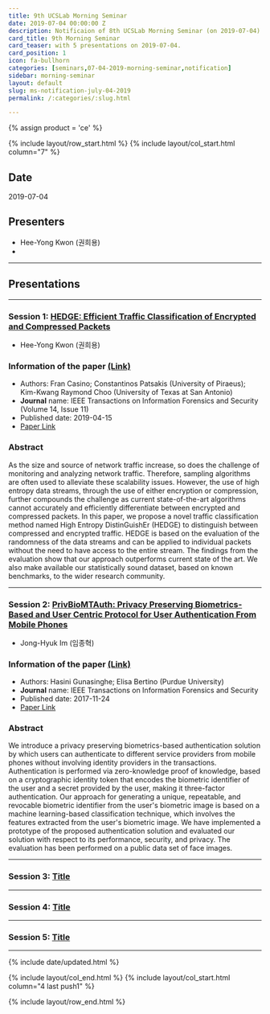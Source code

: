 ```yaml
---
title: 9th UCSLab Morning Seminar
date: 2019-07-04 00:00:00 Z
description: Notificaion of 8th UCSLab Morning Seminar (on 2019-07-04)
card_title: 9th Morning Seminar
card_teaser: with 5 presentations on 2019-07-04.
card_position: 1
icon: fa-bullhorn
categories: [seminars,07-04-2019-morning-seminar,notification]
sidebar: morning-seminar
layout: default
slug: ms-notification-july-04-2019
permalink: /:categories/:slug.html

---
```


{% assign product = 'ce' %}

{% include layout/row_start.html %}
{% include layout/col_start.html column="7" %}

## Date
2019-07-04

## Presenters
+ Hee-Yong Kwon (권희용)
+


---
## Presentations

---

### Session 1: [HEDGE: Efficient Traffic Classification of Encrypted and Compressed Packets](https://inhaucs.github.io/seminars/07-04-2019-morning-seminar/presentation/ms-presentation-hy-july-04-2019.html)

+ Hee-Yong Kwon (권희용)

### Information of the paper [(Link)](https://ieeexplore.ieee.org/document/8691576)
+ Authors: Fran Casino; Constantinos Patsakis (University of Piraeus); Kim-Kwang Raymond Choo (University of Texas at San Antonio)
+ **Journal** name: IEEE Transactions on Information Forensics and Security (Volume 14, Issue 11)
+ Published date: 2019-04-15
+ [Paper Link](https://ieeexplore.ieee.org/stamp/stamp.jsp?tp=&arnumber=8691576)


### Abstract
As the size and source of network traffic increase, so does the challenge of monitoring and analyzing network traffic. Therefore, sampling algorithms are often used to alleviate these scalability issues. However, the use of high entropy data streams, through the use of either encryption or compression, further compounds the challenge as current state-of-the-art algorithms cannot accurately and efficiently differentiate between encrypted and compressed packets. In this paper, we propose a novel traffic classification method named High Entropy DistinGuishEr (HEDGE) to distinguish between compressed and encrypted traffic. HEDGE is based on the evaluation of the randomness of the data streams and can be applied to individual packets without the need to have access to the entire stream. The findings from the evaluation show that our approach outperforms current state of the art. We also make available our statistically sound dataset, based on known benchmarks, to the wider research community.

---

### Session 2: [PrivBioMTAuth: Privacy Preserving Biometrics-Based and User Centric Protocol for User Authentication From Mobile Phones](https://inhaucs.github.io/seminars/06-27-2019-morning-seminar/presentation/ms-presentation-jh-june-27-2019.html)

+ Jong-Hyuk Im (임종혁)

### Information of the paper [(Link)](https://ieeexplore.ieee.org/document/8119873)
+ Authors: Hasini Gunasinghe; Elisa Bertino (Purdue University)
+ **Journal** name: IEEE Transactions on Information Forensics and Security
+ Published date: 2017-11-24
+ [Paper Link](https://ieeexplore.ieee.org/stamp/stamp.jsp?tp=&arnumber=8119873)

### Abstract
We introduce a privacy preserving biometrics-based authentication solution by which users can authenticate to different service providers from mobile phones without involving identity providers in the transactions. Authentication is performed via zero-knowledge proof of knowledge, based on a cryptographic identity token that encodes the biometric identifier of the user and a secret provided by the user, making it three-factor authentication. Our approach for generating a unique, repeatable, and revocable biometric identifier from the user's biometric image is based on a machine learning-based classification technique, which involves the features extracted from the user's biometric image. We have implemented a prototype of the proposed authentication solution and evaluated our solution with respect to its performance, security, and privacy. The evaluation has been performed on a public data set of face images.

---

### Session 3: [Title](https://inhaucs.github.io/seminars/04-29-2019-morning-seminar/presentation/ms-presentation-jh-apr-29-2019.html)

---

### Session 4: [Title](https://inhaucs.github.io/seminars/04-29-2019-morning-seminar/presentation/ms-presentation-jh-apr-29-2019.html)

---

### Session 5: [Title](https://inhaucs.github.io/seminars/04-29-2019-morning-seminar/presentation/ms-presentation-jh-apr-29-2019.html)

---





{% include date/updated.html %}

{% include layout/col_end.html %}
{% include layout/col_start.html column="4 last push1" %}

{% include layout/row_end.html %}
